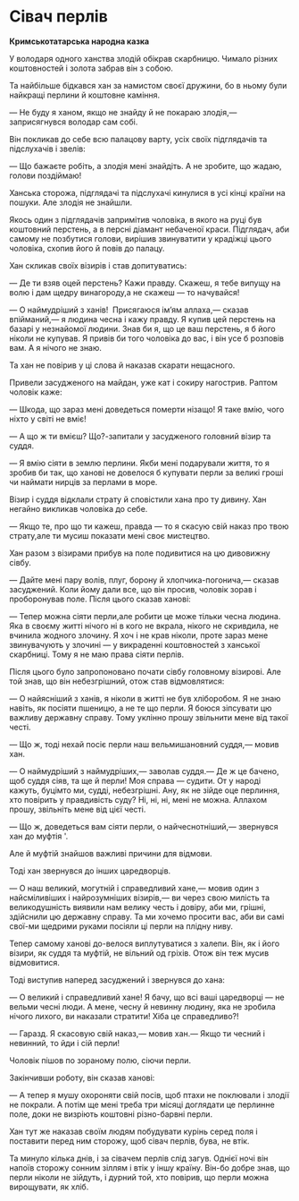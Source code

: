 # Сівач перлів

__Кримськотатарська народна казка__

У володаря одного ханства злодій обікрав скарбницю.
Чимало різних коштовностей і золота забрав він з собою.

Та найбільше бідкався хан за намистом своєї дружини, бо в ньому були найкращі перлини й коштовне каміння.

— Не буду я ханом, якщо не знайду й не покараю злодія,— заприсягнувся володар сам собі.

Він покликав до себе всю палацову варту, усіх своїх підглядачів та підслухачів і звелів:

— Що бажаєте робіть, а злодія мені знайдіть.
А не зробите, що жадаю, голови поздіймаю!

Ханська сторожа, підглядачі та підслухачі кинулися в усі кінці країни на пошуки.
Але злодія не знайшли.

Якось один з підглядачів запримітив чоловіка, в якого на руці був коштовний перстень, а в персні діамант небаченої краси.
Підглядач, аби самому не позбутися голови, вирішив звинуватити у крадіжці цього чоловіка, схопив його й повів до палацу.

Хан скликав своїх візирів і став допитуватись:

— Де ти взяв оцей перстень?
Кажи правду.
Скажеш, я тебе випущу на волю і дам щедру винагороду,а не скажеш — то начувайся!

— О наймудріший з ханів!
 Присягаюся ім’ям аллаха,— сказав впійманий,— я людина чесна і кажу правду.
Я купив цей перстень на базарі у незнайомої людини.
Знав би я, що це ваш перстень, я б його ніколи не купував.
Я привів би того чоловіка до вас, і він усе б розповів вам.
А я нічого не знаю.

Та хан не повірив у ці слова й наказав скарати нещасного.

Привели засудженого на майдан, уже кат і сокиру нагострив.
Раптом чоловік каже:

— Шкода, що зараз мені доведеться померти нізащо!
Я таке вмію, чого ніхто у світі не вміє!

— А що ж ти вмієш?
Що?-запитали у засудженого головний візир та суддя.

— Я вмію сіяти в землю перлини.
Якби мені подарували життя, то я зробив би так, що ханові не довелося б купувати перли за великі гроші чи наймати нирців за перлами в море.

Візир і суддя відклали страту й сповістили хана про ту дивину.
Хан негайно викликав чоловіка до себе.

— Якщо те, про що ти кажеш, правда — то я скасую свій наказ про твою страту,але ти мусиш показати мені своє мистецтво.

Хан разом з візирами прибув на поле подивитися на цю дивовижну сівбу.

— Дайте мені пару волів, плуг, борону й хлопчика-погонича,— сказав засуджений.
Коли йому дали все, що він просив, чоловік зорав і проборонував поле.
Після цього сказав ханові:

— Тепер можна сіяти перли,але робити це може тільки чесна людина.
Яка в своєму житті нічого ні в кого не вкрала, нікого не скривдила, не вчинила жодного злочину.
Я хоч і не крав ніколи, проте зараз мене звинувачують у злочині — у викраденні коштовностей з ханської скарбниці.
Тому я не маю права сіяти перлів. 

Після цього було запропоновано почати сівбу головному візирові.
Але той знав, що він небезгрішний, отож став відмовлятися:

— О найясніший з ханів, я ніколи в житті не був хліборобом.
Я не знаю навіть, як посіяти пшеницю, а не те що перли.
Я боюся зіпсувати цю важливу державну справу.
Тому уклінно прошу звільнити мене від такої честі.

— Що ж, тоді нехай посіє перли наш вельмишановний суддя,— мовив хан.

— О наймудріший з наймудріших,— заволав суддя.— Де ж це бачено, щоб суддя сіяв, та ще й перли!
Моя справа — судити.
От у народі кажуть, буцімто ми, судді, небезгрішні.
Ану, як не зійде оце перлиння, хто повірить у правдивість суду?
Ні, ні, ні, мені не можна.
Аллахом прошу, звільніть мене від цієї честі.

— Що ж, доведеться вам сіяти перли, о найчеснотніший,— звернувся хан до муфтія '.

Але й муфтій знайшов важливі причини для відмови.

Тоді хан звернувся до інших царедворців.

— О наш великий, могутній і справедливий хане,— мовив один з найсміливіших і найрозумніших візирів,— ви через свою милість та великодушність виявили нам велику честь і довіру, аби ми, грішні, здійснили цю державну справу.
Та ми хочемо просити вас, аби ви самі свої-ми щедрими руками посіяли ці перли на плідну ниву.

Тепер самому ханові до-велося виплутуватися з халепи.
Він, як і його візири, як суддя та муфтій, не вільний од гріхів.
Отож він теж мусив відмовитися.

Тоді виступив наперед засуджений і звернувся до хана:

— О великий і справедливий хане!
Я бачу, що всі ваші царедворці — не вельми чесні люди.
А мене, чесну й невинну людину, яка не зробила нічого лихого, ви наказали стратити!
Хіба це справедливо?!

— Гаразд.
Я скасовую свій наказ,— мовив хан.— Якщо ти чесний і невинний, то йди і сій перли!

Чоловік пішов по зораному полю, сіючи перли.

Закінчивши роботу, він сказав ханові:

— А тепер я мушу охороняти свій посів, щоб птахи не поклювали і злодії не покрали.
А потім ще мені треба три місяці доглядати це перлинне поле, доки не визріють коштовні різно-барвні перли.

Хан тут же наказав своїм людям побудувати курінь серед поля і поставити перед ним сторожу, щоб сівач перлів, бува, не втік.

Та минуло кілька днів, і за сівачем перлів слід загув.
Однієї ночі він напоїв сторожу сонним зіллям і втік у іншу країну.
Він-бо добре знав, що перли ніколи не зійдуть, і дурний той, хто повірив, що перли можна вирощувати, як хліб.
